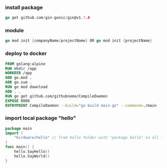 ### install package
```go
go get github.com/gin-gonic/gin@v1.7.4
```
### module
```go
go mod init {companyName/projectName} OR go mod init {projectName}
```
### deploy to docker
```dockerfile
FROM golang:alpine
RUN mkdir /app
WORKDIR /app
ADD go.mod .
ADD go.sum .
RUN go mod download
ADD . .
RUN go get github.com/githubnemo/CompileDaemon
EXPOSE 8000
ENTRYPOINT CompileDaemon --build="go build main.go" --command=./main
```
### import local package "hello"
```go
package main
import (
	"birdware/hello" // from hello folder with "package hello" in all {sub_file}.go
)
func main() {
	hello.SayHello()
	hello.SayWorld()
}
```
